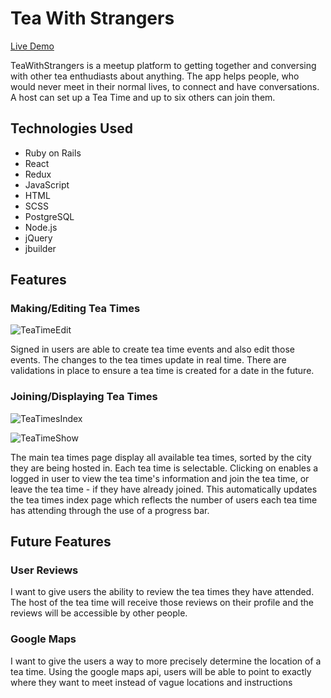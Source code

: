 # Tea With Strangers

[Live Demo](https://teawithstrangers-pd.herokuapp.com/#/)

TeaWithStrangers is a meetup platform to getting together and conversing with other tea enthudiasts about anything. The app helps people, who would never meet in their normal lives, to connect and have conversations. A host can set up a Tea Time and up to six others can join them. 

## Technologies Used

* Ruby on Rails
* React
* Redux
* JavaScript
* HTML
* SCSS
* PostgreSQL
* Node.js
* jQuery
* jbuilder

## Features

### Making/Editing Tea Times 
![TeaTimeEdit](https://user-images.githubusercontent.com/48140022/141437193-5c0c0864-eb51-412a-afd0-d9910d3b87b4.PNG)

Signed in users are able to create tea time events and also edit those events. The changes to the tea times update in real time. There are validations in place to ensure a tea time is created for a date in the future.   


### Joining/Displaying Tea Times
![TeaTimesIndex](https://user-images.githubusercontent.com/48140022/141437243-f095de5a-4cc8-479f-b50b-d7c486fc53a5.PNG)


![TeaTimeShow](https://user-images.githubusercontent.com/48140022/141437259-d69b03d0-13e6-48ff-8c5c-d101780f710c.PNG)

The main tea times page display all available tea times, sorted by the city they are being hosted in. Each tea time is selectable. Clicking on enables a logged in user to view the tea time's information and join the tea time, or leave the tea time - if they have already joined. This automatically updates the tea times index page which reflects the number of users each tea time has attending through the use of a progress bar. 




## Future Features
### User Reviews
I want to give users the ability to review the tea times they have attended. The host of the tea time will receive those reviews on their profile and the reviews will be accessible by other people. 

### Google Maps
I want to give the users a way to more precisely determine the location of a tea time. Using the google maps api, users will be able to point to exactly where they want to meet instead of vague locations and instructions


